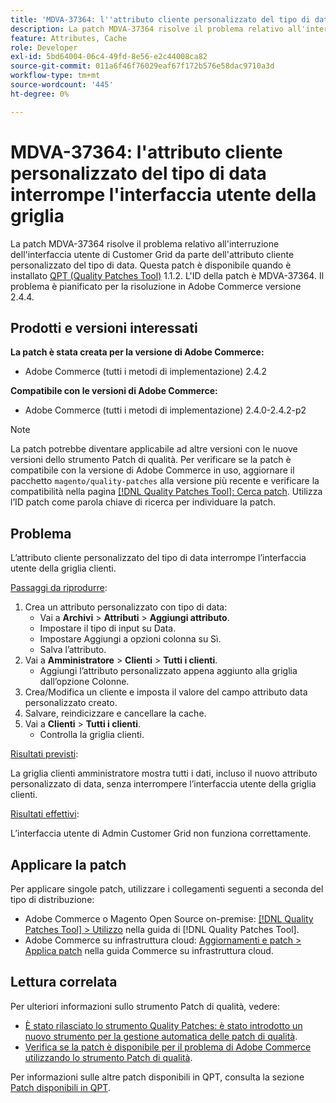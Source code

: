 ```yaml
---
title: 'MDVA-37364: l''attributo cliente personalizzato del tipo di data interrompe l''interfaccia utente della griglia'
description: La patch MDVA-37364 risolve il problema relativo all'interruzione dell'interfaccia utente di Customer Grid da parte dell'attributo cliente personalizzato del tipo di data. Questa patch è disponibile quando è installato [Quality Patches Tool (QPT)](https://experienceleague.adobe.com/en/docs/commerce-operations/tools/quality-patches-tool/quality-patches-tool-to-self-serve-quality-patches) 1.1.2. L'ID della patch è MDVA-37364. Il problema è pianificato per la risoluzione in Adobe Commerce versione 2.4.4.
feature: Attributes, Cache
role: Developer
exl-id: 5bd64004-06c4-49fd-8e56-e2c44008ca82
source-git-commit: 011a6f46f76029eaf67f172b576e58dac9710a3d
workflow-type: tm+mt
source-wordcount: '445'
ht-degree: 0%

---
```


# MDVA-37364: l&#39;attributo cliente personalizzato del tipo di data interrompe l&#39;interfaccia utente della griglia

La patch MDVA-37364 risolve il problema relativo all&#39;interruzione dell&#39;interfaccia utente di Customer Grid da parte dell&#39;attributo cliente personalizzato del tipo di data. Questa patch è disponibile quando è installato [QPT (Quality Patches Tool)](https://experienceleague.adobe.com/en/docs/commerce-operations/tools/quality-patches-tool/quality-patches-tool-to-self-serve-quality-patches) 1.1.2. L&#39;ID della patch è MDVA-37364. Il problema è pianificato per la risoluzione in Adobe Commerce versione 2.4.4.

## Prodotti e versioni interessati

**La patch è stata creata per la versione di Adobe Commerce:**

* Adobe Commerce (tutti i metodi di implementazione) 2.4.2

**Compatibile con le versioni di Adobe Commerce:**

* Adobe Commerce (tutti i metodi di implementazione) 2.4.0-2.4.2-p2

>[!NOTE]
>
>La patch potrebbe diventare applicabile ad altre versioni con le nuove versioni dello strumento Patch di qualità. Per verificare se la patch è compatibile con la versione di Adobe Commerce in uso, aggiornare il pacchetto `magento/quality-patches` alla versione più recente e verificare la compatibilità nella pagina [[!DNL Quality Patches Tool]: Cerca patch](https://experienceleague.adobe.com/en/docs/commerce-operations/tools/quality-patches-tool/quality-patches-tool-to-self-serve-quality-patches). Utilizza l’ID patch come parola chiave di ricerca per individuare la patch.

## Problema

L’attributo cliente personalizzato del tipo di data interrompe l’interfaccia utente della griglia clienti.

<u>Passaggi da riprodurre</u>:

1. Crea un attributo personalizzato con tipo di data:
   * Vai a **Archivi** > **Attributi** > **Aggiungi attributo**.
   * Impostare il tipo di input su Data.
   * Impostare Aggiungi a opzioni colonna su Sì.
   * Salva l’attributo.
1. Vai a **Amministratore** > **Clienti** > **Tutti i clienti**.
   * Aggiungi l’attributo personalizzato appena aggiunto alla griglia dall’opzione Colonne.
1. Crea/Modifica un cliente e imposta il valore del campo attributo data personalizzato creato.
1. Salvare, reindicizzare e cancellare la cache.
1. Vai a **Clienti** > **Tutti i clienti**.
   * Controlla la griglia clienti.

<u>Risultati previsti</u>:

La griglia clienti amministratore mostra tutti i dati, incluso il nuovo attributo personalizzato di data, senza interrompere l’interfaccia utente della griglia clienti.

<u>Risultati effettivi</u>:

L’interfaccia utente di Admin Customer Grid non funziona correttamente.

## Applicare la patch

Per applicare singole patch, utilizzare i collegamenti seguenti a seconda del tipo di distribuzione:

* Adobe Commerce o Magento Open Source on-premise: [[!DNL Quality Patches Tool] > Utilizzo](/help/tools/quality-patches-tool/usage.md) nella guida di [!DNL Quality Patches Tool].
* Adobe Commerce su infrastruttura cloud: [Aggiornamenti e patch > Applica patch](https://experienceleague.adobe.com/docs/commerce-cloud-service/user-guide/develop/upgrade/apply-patches.html) nella guida Commerce su infrastruttura cloud.

## Lettura correlata

Per ulteriori informazioni sullo strumento Patch di qualità, vedere:

* [È stato rilasciato lo strumento Quality Patches: è stato introdotto un nuovo strumento per la gestione automatica delle patch di qualità](https://experienceleague.adobe.com/en/docs/commerce-operations/tools/quality-patches-tool/quality-patches-tool-to-self-serve-quality-patches).
* [Verifica se la patch è disponibile per il problema di Adobe Commerce utilizzando lo strumento Patch di qualità](/help/tools/quality-patches-tool/patches-available-in-qpt/check-patch-for-magento-issue-with-magento-quality-patches.md).

Per informazioni sulle altre patch disponibili in QPT, consulta la sezione [Patch disponibili in QPT](https://support.magento.com/hc/en-us/sections/360010506631-Patches-available-in-MQP-tool-).
